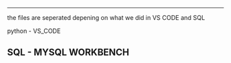 -------------------------------------------------------------------------------------------------------------------------------
the files are seperated depening on what we did in VS CODE and SQL

python -  VS_CODE

SQL - MYSQL WORKBENCH
-------------------------------------------------------------------------------------------------------------------------------
